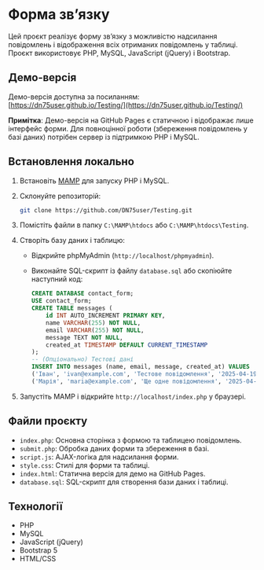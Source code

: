 # Форма зв’язку

Цей проєкт реалізує форму зв’язку з можливістю надсилання повідомлень і відображення всіх отриманих повідомлень у таблиці. Проєкт використовує PHP, MySQL, JavaScript (jQuery) і Bootstrap.

## Демо-версія

Демо-версія доступна за посиланням: [https://dn75user.github.io/Testing/](https://dn75user.github.io/Testing/)

**Примітка**: Демо-версія на GitHub Pages є статичною і відображає лише інтерфейс форми. Для повноцінної роботи (збереження повідомлень у базі даних) потрібен сервер із підтримкою PHP і MySQL.

## Встановлення локально

1. Встановіть [MAMP](https://www.mamp.info/) для запуску PHP і MySQL.

2. Склонуйте репозиторій:

   ```bash
   git clone https://github.com/DN75user/Testing.git
   ```

3. Помістіть файли в папку `C:\MAMP\htdocs` або `C:\MAMP\htdocs\Testing`.

4. Створіть базу даних і таблицю:

   - Відкрийте phpMyAdmin (`http://localhost/phpmyadmin`).
   - Виконайте SQL-скрипт із файлу `database.sql` або скопіюйте наступний код:

     ```sql
     CREATE DATABASE contact_form;
     USE contact_form;
     CREATE TABLE messages (
         id INT AUTO_INCREMENT PRIMARY KEY,
         name VARCHAR(255) NOT NULL,
         email VARCHAR(255) NOT NULL,
         message TEXT NOT NULL,
         created_at TIMESTAMP DEFAULT CURRENT_TIMESTAMP
     );
     -- (Опціонально) Тестові дані
     INSERT INTO messages (name, email, message, created_at) VALUES
     ('Іван', 'ivan@example.com', 'Тестове повідомлення', '2025-04-19 18:00:00'),
     ('Марія', 'maria@example.com', 'Ще одне повідомлення', '2025-04-19 18:15:00');
     ```

5. Запустіть MAMP і відкрийте `http://localhost/index.php` у браузері.

## Файли проєкту

- `index.php`: Основна сторінка з формою та таблицею повідомлень.
- `submit.php`: Обробка даних форми та збереження в базі.
- `script.js`: AJAX-логіка для надсилання форми.
- `style.css`: Стилі для форми та таблиці.
- `index.html`: Статична версія для демо на GitHub Pages.
- `database.sql`: SQL-скрипт для створення бази даних і таблиці.

## Технології

- PHP
- MySQL
- JavaScript (jQuery)
- Bootstrap 5
- HTML/CSS

